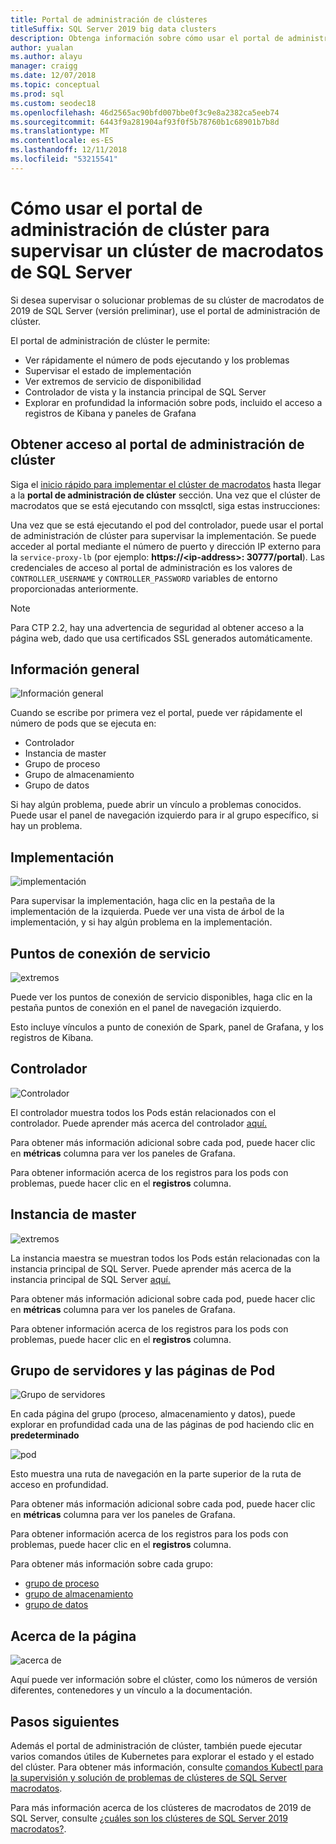```yaml
---
title: Portal de administración de clústeres
titleSuffix: SQL Server 2019 big data clusters
description: Obtenga información sobre cómo usar el portal de administración de clúster para supervisar clústeres de macrodatos de 2019 de SQL Server (versión preliminar).
author: yualan
ms.author: alayu
manager: craigg
ms.date: 12/07/2018
ms.topic: conceptual
ms.prod: sql
ms.custom: seodec18
ms.openlocfilehash: 46d2565ac90bfd007bbe0f3c9e8a2382ca5eeb74
ms.sourcegitcommit: 6443f9a281904af93f0f5b78760b1c68901b7b8d
ms.translationtype: MT
ms.contentlocale: es-ES
ms.lasthandoff: 12/11/2018
ms.locfileid: "53215541"
---
```

# <a name="how-to-use-the-cluster-administration-portal-to-monitor-a-sql-server-big-data-cluster"></a>Cómo usar el portal de administración de clúster para supervisar un clúster de macrodatos de SQL Server

Si desea supervisar o solucionar problemas de su clúster de macrodatos de 2019 de SQL Server (versión preliminar), use el portal de administración de clúster.

El portal de administración de clúster le permite:
- Ver rápidamente el número de pods ejecutando y los problemas
- Supervisar el estado de implementación
- Ver extremos de servicio de disponibilidad
- Controlador de vista y la instancia principal de SQL Server
- Explorar en profundidad la información sobre pods, incluido el acceso a registros de Kibana y paneles de Grafana

## <a name="access-the-cluster-administration-portal"></a>Obtener acceso al portal de administración de clúster

Siga el [inicio rápido para implementar el clúster de macrodatos](quickstart-big-data-cluster-deploy.md) hasta llegar a la **portal de administración de clúster** sección. Una vez que el clúster de macrodatos que se está ejecutando con mssqlctl, siga estas instrucciones:

Una vez que se está ejecutando el pod del controlador, puede usar el portal de administración de clúster para supervisar la implementación. Se puede acceder al portal mediante el número de puerto y dirección IP externo para la `service-proxy-lb` (por ejemplo: **https://\<ip-address\>: 30777/portal**). Las credenciales de acceso al portal de administración es los valores de `CONTROLLER_USERNAME` y `CONTROLLER_PASSWORD` variables de entorno proporcionadas anteriormente.

> [!NOTE]
> Para CTP 2.2, hay una advertencia de seguridad al obtener acceso a la página web, dado que usa certificados SSL generados automáticamente.

## <a name="overview"></a>Información general

![Información general](./media/cluster-admin-portal/portal-overview.png)

Cuando se escribe por primera vez el portal, puede ver rápidamente el número de pods que se ejecuta en:
- Controlador
- Instancia de master
- Grupo de proceso
- Grupo de almacenamiento
- Grupo de datos

Si hay algún problema, puede abrir un vínculo a problemas conocidos. Puede usar el panel de navegación izquierdo para ir al grupo específico, si hay un problema.

## <a name="deployment"></a>Implementación

![implementación](./media/cluster-admin-portal/portal-deployment.png)

Para supervisar la implementación, haga clic en la pestaña de la implementación de la izquierda. Puede ver una vista de árbol de la implementación, y si hay algún problema en la implementación.

## <a name="service-endpoints"></a>Puntos de conexión de servicio

![extremos](./media/cluster-admin-portal/portal-endpoints.png)

Puede ver los puntos de conexión de servicio disponibles, haga clic en la pestaña puntos de conexión en el panel de navegación izquierdo.

Esto incluye vínculos a punto de conexión de Spark, panel de Grafana, y los registros de Kibana.

## <a name="controller"></a>Controlador

![Controlador](./media/cluster-admin-portal/portal-controller.png)

El controlador muestra todos los Pods están relacionados con el controlador. Puede aprender más acerca del controlador [aquí.](concept-controller.md)

Para obtener más información adicional sobre cada pod, puede hacer clic en **métricas** columna para ver los paneles de Grafana.

Para obtener información acerca de los registros para los pods con problemas, puede hacer clic en el **registros** columna.

## <a name="master-instance"></a>Instancia de master

![extremos](./media/cluster-admin-portal/portal-master.png)

La instancia maestra se muestran todos los Pods están relacionadas con la instancia principal de SQL Server. Puede aprender más acerca de la instancia principal de SQL Server [aquí.](concept-master-instance.md)

Para obtener más información adicional sobre cada pod, puede hacer clic en **métricas** columna para ver los paneles de Grafana.

Para obtener información acerca de los registros para los pods con problemas, puede hacer clic en el **registros** columna.

## <a name="pool-and-pod-pages"></a>Grupo de servidores y las páginas de Pod

![Grupo de servidores](./media/cluster-admin-portal/portal-data-pool.png)

En cada página del grupo (proceso, almacenamiento y datos), puede explorar en profundidad cada una de las páginas de pod haciendo clic en **predeterminado**

![pod](./media/cluster-admin-portal/portal-data-default-pool.png)

Esto muestra una ruta de navegación en la parte superior de la ruta de acceso en profundidad.

Para obtener más información adicional sobre cada pod, puede hacer clic en **métricas** columna para ver los paneles de Grafana.

Para obtener información acerca de los registros para los pods con problemas, puede hacer clic en el **registros** columna.

Para obtener más información sobre cada grupo:
- [grupo de proceso](concept-compute-pool.md)
- [grupo de almacenamiento](concept-storage-pool.md)
- [grupo de datos](concept-data-pool.md)

## <a name="about-page"></a>Acerca de la página

![acerca de](./media/cluster-admin-portal/portal-about.png)

Aquí puede ver información sobre el clúster, como los números de versión diferentes, contenedores y un vínculo a la documentación.

## <a name="next-steps"></a>Pasos siguientes

Además el portal de administración de clúster, también puede ejecutar varios comandos útiles de Kubernetes para explorar el estado y el estado del clúster. Para obtener más información, consulte [comandos Kubectl para la supervisión y solución de problemas de clústeres de SQL Server macrodatos](cluster-troubleshooting-commands.md).

Para más información acerca de los clústeres de macrodatos de 2019 de SQL Server, consulte [¿cuáles son los clústeres de SQL Server 2019 macrodatos?](big-data-cluster-overview.md).
